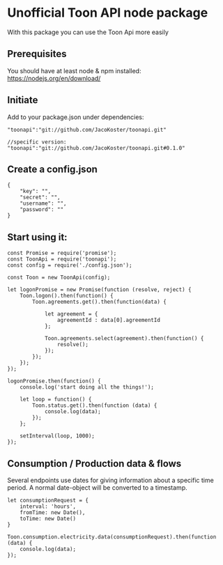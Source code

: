 # Unofficial Toon API node package
       
With this package you can use the Toon Api more easily

## Prerequisites

You should have at least node & npm installed: <https://nodejs.org/en/download/>

## Initiate

Add to your package.json under dependencies:

```
"toonapi":"git://github.com/JacoKoster/toonapi.git"

//specific version:
"toonapi":"git://github.com/JacoKoster/toonapi.git#0.1.0"
```

## Create a config.json

```
{
    "key": "",
    "secret": "",
    "username": "",
    "password": ""
}
```

## Start using it:

```
const Promise = require('promise');
const ToonApi = require('toonapi');
const config = require('./config.json');

const Toon = new ToonApi(config);

let logonPromise = new Promise(function (resolve, reject) {
    Toon.logon().then(function() {
        Toon.agreements.get().then(function(data) {

            let agreement = {
                agreementId : data[0].agreementId
            };

            Toon.agreements.select(agreement).then(function() {
                resolve();
            });
        });
    });
});

logonPromise.then(function() {
    console.log('start doing all the things!');

    let loop = function() {
        Toon.status.get().then(function (data) {
            console.log(data);
        });
    };

    setInterval(loop, 1000);
});

```

## Consumption / Production data & flows 
Several endpoints use dates for giving information about a specific time period. A normal date-object will be converted to a timestamp.
```
let consumptionRequest = { 
    interval: 'hours', 
    fromTime: new Date(), 
    toTime: new Date() 
}

Toon.consumption.electricity.data(consumptionRequest).then(function (data) {
    console.log(data);
});
```
